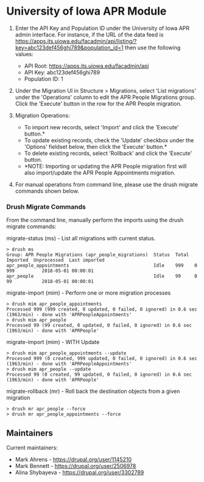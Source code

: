 # University of Iowa APR Module

1. Enter the API Key and Population ID under the University of Iowa APR admin interface. For instance, if the URL of the data feed is https://apps.its.uiowa.edu/facadmin/api/listing/?key=abc123def456ghi789&population_id=1 then use the following values:
   - API Root: https://apps.its.uiowa.edu/facadmin/api
   - API Key: abc123def456ghi789
   - Population ID: 1

2. Under the Migration UI in Structure > Migrations, select 'List migrations' under the 'Operations' column to edit the APR People Migrations group. Click the 'Execute' button in the row for the APR People migration.

3. Migration Operations:
   - To import new records, select 'Import' and click the 'Execute' button.*
   - To update existing records, check the 'Update' checkbox under the 'Options' fieldset below, then click the 'Execute' button.*
   - To delete existing records, select 'Rollback' and click the 'Execute' button.
   - *NOTE: Importing or updating the APR People migration first will also import/update the APR People Appointments migration.

4. For manual operations from command line, please use the drush migrate commands shown below.

### Drush Migrate Commands

From the command line, manually perform the imports using the drush migrate commands:

migrate-status (ms) - List all migrations with current status.
```
> drush ms
Group: APR People Migrations (apr_people_migrations)  Status  Total  Imported  Unprocessed  Last imported
apr_people_appointments                               Idle    999    0         999          2018-05-01 00:00:01
apr_people                                            Idle    99     0         99           2018-05-01 00:00:01
```
migrate-import (mim) - Perform one or more migration processes
```
> drush mim apr_people_appointments
Processed 999 (999 created, 0 updated, 0 failed, 0 ignored) in 0.6 sec (1963/min) - done with 'APRPeopleAppointments'
> drush mim apr_people
Processed 99 (99 created, 0 updated, 0 failed, 0 ignored) in 0.6 sec (1963/min) - done with 'APRPeople'
```
migrate-import (mim) - WITH Update
```
> drush mim apr_people_appointments --update
Processed 999 (0 created, 999 updated, 0 failed, 0 ignored) in 0.6 sec (1963/min) - done with 'APRPeopleAppointments'
> drush mim apr_people --update
Processed 99 (0 created, 99 updated, 0 failed, 0 ignored) in 0.6 sec (1963/min) - done with 'APRPeople'
```
migrate-rollback (mr) - Roll back the destination objects from a given migration
```
> drush mr apr_people --force
> drush mr apr_people_appointments --force
```

## Maintainers

Current maintainers:
 * Mark Ahrens - https://drupal.org/user/1145210
 * Mark Bennett - https://drupal.org/user/2506978
 * Alina Shybayeva - https://drupal.org/user/3302789
